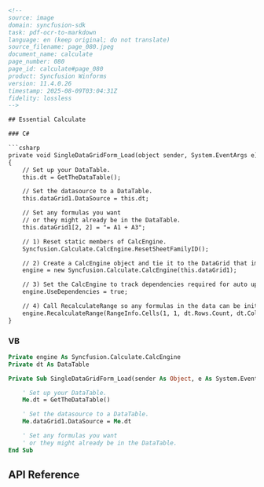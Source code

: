 ```html
<!-- 
source: image
domain: syncfusion-sdk
task: pdf-ocr-to-markdown
language: en (keep original; do not translate)
source_filename: page_080.jpeg
document_name: calculate
page_number: 080
page_id: calculate#page_080
product: Syncfusion Winforms
version: 11.4.0.26
timestamp: 2025-08-09T03:04:31Z
fidelity: lossless
-->

## Essential Calculate

### C#

```csharp
private void SingleDataGridForm_Load(object sender, System.EventArgs e)
{
    // Set up your DataTable.
    this.dt = GetTheDataTable();

    // Set the datasource to a DataTable.
    this.dataGrid1.DataSource = this.dt;

    // Set any formulas you want
    // or they might already be in the DataTable.
    this.dataGrid1[2, 2] = "= A1 + A3";

    // 1) Reset static members of CalcEngine.
    Syncfusion.Calculate.CalcEngine.ResetSheetFamilyID();

    // 2) Create a CalcEngine object and tie it to the DataGrid that implements ICalcData.
    engine = new Syncfusion.Calculate.CalcEngine(this.dataGrid1);

    // 3) Set the CalcEngine to track dependencies required for auto updating.
    engine.UseDependencies = true;

    // 4) Call RecalculateRange so any formulas in the data can be initially computed.
    engine.RecalculateRange(RangeInfo.Cells(1, 1, dt.Rows.Count, dt.Columns.Count), this.dataGrid1);
}
```

### VB

```vb
Private engine As Syncfusion.Calculate.CalcEngine
Private dt As DataTable

Private Sub SingleDataGridForm_Load(sender As Object, e As System.EventArgs)

    ' Set up your DataTable.
    Me.dt = GetTheDataTable()

    ' Set the datasource to a DataTable.
    Me.dataGrid1.DataSource = Me.dt

    ' Set any formulas you want
    ' or they might already be in the DataTable.
End Sub
```

## API Reference

<!-- tags: [Syncfusion, Winforms, CalcEngine, SingleDataGridForm_Load] keywords: [DataTable, DataSource, RangeInfo, RecalculateRange, UseDependencies, Essential Calculate] -->
```